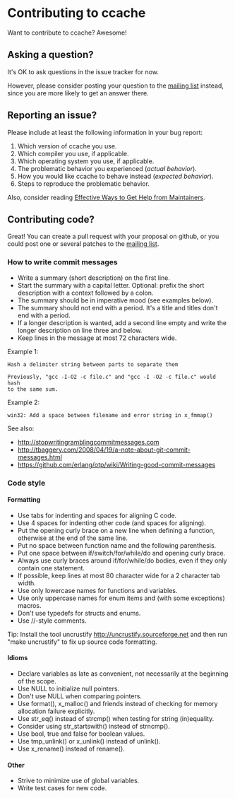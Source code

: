 # Contributing to ccache

Want to contribute to ccache? Awesome!

## Asking a question?

It's OK to ask questions in the issue tracker for now.

However, please consider posting your question to the
[mailing list](https://lists.samba.org/mailman/listinfo/ccache/) instead, since
you are more likely to get an answer there.

## Reporting an issue?

Please include at least the following information in your bug report:

1. Which version of ccache you use.
2. Which compiler you use, if applicable.
3. Which operating system you use, if applicable.
4. The problematic behavior you experienced (_actual behavior_).
5. How you would like ccache to behave instead (_expected behavior_).
6. Steps to reproduce the problematic behavior.

Also, consider reading [Effective Ways to Get Help from Maintainers](
https://www.snoyman.com/blog/2017/10/effective-ways-help-from-maintainers).


## Contributing code?

Great! You can create a pull request with your proposal on github, or you could
post one or several patches to the
[mailing list](https://lists.samba.org/mailman/listinfo/ccache/).

### How to write commit messages

* Write a summary (short description) on the first line.
* Start the summary with a capital letter. Optional: prefix the short
  description with a context followed by a colon.
* The summary should be in imperative mood (see examples below).
* The summary should not end with a period. It's a title and titles don't end
  with a period.
* If a longer description is wanted, add a second line empty and write the
  longer description on line three and below.
* Keep lines in the message at most 72 characters wide.

Example 1:

    Hash a delimiter string between parts to separate them

    Previously, "gcc -I-O2 -c file.c" and "gcc -I -O2 -c file.c" would hash
    to the same sum.

Example 2:

    win32: Add a space between filename and error string in x_fmmap()

See also:

* http://stopwritingramblingcommitmessages.com
* http://tbaggery.com/2008/04/19/a-note-about-git-commit-messages.html
* https://github.com/erlang/otp/wiki/Writing-good-commit-messages

### Code style

#### Formatting

* Use tabs for indenting and spaces for aligning C code.
* Use 4 spaces for indenting other code (and spaces for aligning).
* Put the opening curly brace on a new line when defining a function, otherwise
  at the end of the same line.
* Put no space between function name and the following parenthesis.
* Put one space between if/switch/for/while/do and opening curly brace.
* Always use curly braces around if/for/while/do bodies, even if they only
  contain one statement.
* If possible, keep lines at most 80 character wide for a 2 character tab
  width.
* Use only lowercase names for functions and variables.
* Use only uppercase names for enum items and (with some exceptions) macros.
* Don't use typedefs for structs and enums.
* Use //-style comments.

Tip: Install the tool uncrustify <http://uncrustify.sourceforge.net> and then
run "make uncrustify" to fix up source code formatting.

#### Idioms

* Declare variables as late as convenient, not necessarily at the beginning of
  the scope.
* Use NULL to initialize null pointers.
* Don't use NULL when comparing pointers.
* Use format(), x_malloc() and friends instead of checking for memory
  allocation failure explicitly.
* Use str_eq() instead of strcmp() when testing for string (in)equality.
* Consider using str_startswith() instead of strncmp().
* Use bool, true and false for boolean values.
* Use tmp_unlink() or x_unlink() instead of unlink().
* Use x_rename() instead of rename().

#### Other

* Strive to minimize use of global variables.
* Write test cases for new code.
